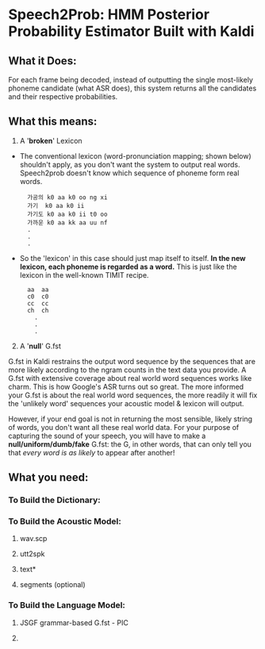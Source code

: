 # Speech2Prob: HMM Posterior Probability Estimator Built with Kaldi


## What it Does:
For each frame being decoded, instead of outputting the single most-likely phoneme candidate (what ASR does), this system returns all the candidates and their respective probabilities. 

## What this means:

1) A '**broken**' Lexicon

* The conventional lexicon (word-pronunciation mapping; shown below) shouldn't apply, as you don't want the system to output real words. Speech2prob doesn't know which sequence of phoneme form real words.

		가공의	k0 aa k0 oo ng xi	
		가기	k0 aa k0 ii
		가기도	k0 aa k0 ii t0 oo
		가까운	k0 aa kk aa uu nf
		.
		.
		.

* So the 'lexicon' in this case should just map itself to itself. **In the new lexicon, each phoneme is regarded as a word.** This is just like the lexicon in the well-known TIMIT recipe. 

		aa	aa
		c0	c0
		cc	cc
		ch	ch
		  .
		  .
		  .

2) A '**null**' G.fst

G.fst in Kaldi restrains the output word sequence by the sequences that are more likely according to the ngram counts in the text data you provide. A G.fst with extensive coverage about real world word sequences works like charm. This is how Google's ASR turns out so great. The more informed your G.fst is about the real world word sequences, the more readily it will fix the 'unlikely word' sequences your acoustic model & lexicon will output.
 
However, if your end goal is not in returning the most sensible, likely string of words, you don't want all these real world data. For your purpose of capturing the sound of your speech, you will have to make a **null/uniform/dumb/fake** G.fst: the G, in other words, that can only tell you that *every word is as likely* to appear after another! 

## What you need:

### To Build the Dictionary:  



### To Build the Acoustic Model: 
1) wav.scp 

2) utt2spk

3) text*

4) segments (optional)
 
### To Build the Language Model:  
1) JSGF grammar-based G.fst - PIC 

2) 

